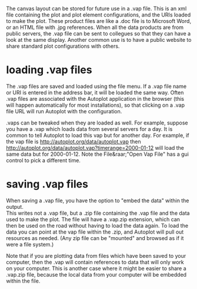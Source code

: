 The canvas layout can be stored for future use in a .vap file.  This is an xml file 
containing the plot and plot element configurations, and the URIs loaded to make 
the plot.  These product files are like a .doc file is to Microsoft Word, or 
an HTML file with .jpg references.  When all the data products are from public 
servers, the .vap file can be sent to collegues so that they can have a look at the 
same display.  Another common use is to have a public website to share standard 
plot configurations with others.  

# loading .vap files
The .vap files are saved and loaded using the file menu.  If a .vap file name or URI
is entered in the address bar, it will be loaded the same way.  Often .vap files
are associated with the Autoplot application in the browser (this will happen automatically
for most installations), so that clicking on a .vap file URL will run Autoplot with the
configuration. 

.vaps can be tweaked when they are loaded as well.  For example, suppose you have a
.vap which loads data from several servers for a day.  It is common to tell Autoplot
to load this vap but for another day.  For example, if the vap file is 
http://autoplot.org/data/autoplot.vap then http://autoplot.org/data/autoplot.vap?timerange=2000-01-12
will load the same data but for 2000-01-12.  Note the File&raar;"Open Vap File" has 
a gui control to pick a different time.

# saving .vap files
When saving a .vap file, you have the option to "embed the data" within the output.  
This writes not a .vap file, but a .zip file containing the .vap file and the data used
to make the plot.  The file will have a .vap.zip extension, which can then be used on the road 
without having to load the data again.  To load the data you can point at the 
vap file within the .zip, and Autoplot will pull out resources as needed.  (Any zip file
can be "mounted" and browsed as if it were a file system.)

Note that if you are plotting data from files which have been saved to your computer,
then the .vap will contain references to data that will only work on your computer.  This
is another case where it might be easier to share a .vap.zip file, because the local
data from your computer will be embedded within the file.


